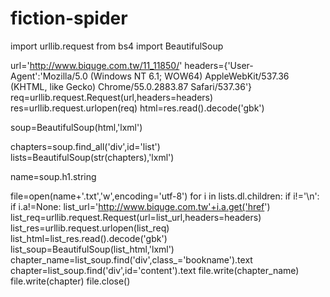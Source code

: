 # fiction-spider
import urllib.request
from bs4 import BeautifulSoup

url='http://www.biquge.com.tw/11_11850/'
headers={'User-Agent':'Mozilla/5.0 (Windows NT 6.1; WOW64) AppleWebKit/537.36 (KHTML, like Gecko) Chrome/55.0.2883.87 Safari/537.36'}
req=urllib.request.Request(url,headers=headers)
res=urllib.request.urlopen(req)
html=res.read().decode('gbk')

soup=BeautifulSoup(html,'lxml')

chapters=soup.find_all('div',id='list')
lists=BeautifulSoup(str(chapters),'lxml')

name=soup.h1.string

file=open(name+'.txt','w',encoding='utf-8')
for i in lists.dl.children:
    if i!='\n':
        if i.a!=None:
            list_url='http://www.biquge.com.tw'+i.a.get('href')
            list_req=urllib.request.Request(url=list_url,headers=headers)
            list_res=urllib.request.urlopen(list_req)
            list_html=list_res.read().decode('gbk')
            list_soup=BeautifulSoup(list_html,'lxml')
            chapter_name=list_soup.find('div',class_='bookname').text
            chapter=list_soup.find('div',id='content').text
            file.write(chapter_name)
            file.write(chapter)
file.close()
